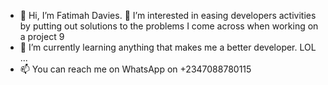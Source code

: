 - 👋 Hi, I’m Fatimah Davies. 👀 I’m interested in easing developers activities by putting out solutions to the problems I come across when working on a project
9
- 🌱 I’m currently learning anything that makes me a better developer. LOL ...
- 📫 You can reach me on WhatsApp on +2347088780115

<!---
faatimah-davies/faatimah-davies is a ✨ special ✨ repository because its `README.md` (this file) appears on your GitHub profile.
You can click the Preview link to take a look at your changes.
--->
